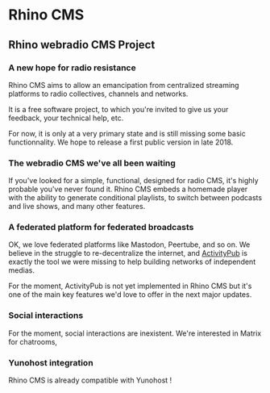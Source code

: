 # Rhino CMS
## Rhino webradio CMS Project
### A new hope for radio resistance

Rhino CMS aims to allow an emancipation from centralized streaming platforms to radio collectives, channels and networks.

It is a free software project, to which you're invited to give us your feedback, your technical help, etc.

For now, it is only at a very primary state and is still missing some basic functionnality. We hope to release a first public version in late 2018.

### The webradio CMS we've all been waiting

If you've looked for a simple, functional, designed for radio CMS, it's highly probable you've never found it.
Rhino CMS embeds a homemade player with the ability to generate conditional playlists, to switch between podcasts and live shows, and many other features.

### A federated platform for federated broadcasts

OK, we love federated platforms like Mastodon, Peertube, and so on. We believe in the struggle to re-decentralize the internet, and [ActivityPub](http://activitypub.rocks/) is exactly the tool we were missing to help building networks of independent medias. 

For the moment, ActivityPub is not yet implemented in Rhino CMS but it's one of the main key features we'd love to offer in the next major updates.

### Social interactions

For the moment, social interactions are inexistent. We're interested in Matrix for chatrooms, 

### Yunohost integration

Rhino CMS is already compatible with Yunohost !
